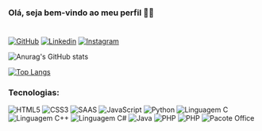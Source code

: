 ### Olá, seja bem-vindo ao meu perfil 👋😄
#
[![GitHub](https://img.shields.io/badge/GitHub-100000?style=for-the-badge&logo=github&logoColor=white)](https://github.com/EdilsonFilho123/)
[![Linkedin](https://img.shields.io/badge/LinkedIn-0077B5?style=for-the-badge&logo=linkedin&logoColor=white)](https://www.linkedin.com/in/edilson-claudio-silvestrini-filho/)
[![Instagram](https://img.shields.io/badge/Instagram-E4405F?style=for-the-badge&logo=instagram&logoColor=white)](https://www.instagram.com/edilson_filho_1/)

![Anurag's GitHub stats](https://github-readme-stats.vercel.app/api?username=EdilsonFilho123&show_icons=true&theme=dark)

[![Top Langs](https://github-readme-stats.vercel.app/api/top-langs/?username=EdilsonFilho123&layout=compact)](https://github.com/anuraghazra/github-readme-stats)

### Tecnologias:

<div>
    <img alt="HTML5" src="https://img.shields.io/badge/HTML5-E34F26?style=for-the-badge&logo=html5&logoColor=white">    
    <img alt="CSS3" src="https://img.shields.io/badge/CSS3-1572B6?style=for-the-badge&logo=css3&logoColor=white">    
    <img alt="SAAS" src="https://img.shields.io/badge/Sass-CC6699?style=for-the-badge&logo=sass&logoColor=white"> 
    <img alt="JavaScript" src="https://img.shields.io/badge/JavaScript-F7DF1E?style=for-the-badge&logo=javascript&logoColor=black">   
    <img alt="Python" src="https://img.shields.io/badge/Python-14354C?style=for-the-badge&logo=python&logoColor=white">
    <img alt="Linguagem C" src="https://img.shields.io/badge/C-00599C?style=for-the-badge&logo=c&logoColor=white">
    <img alt="Linguagem C++" src="https://img.shields.io/badge/C%2B%2B-00599C?style=for-the-badge&logo=c%2B%2B&logoColor=white">
    <img alt="Linguagem C#" src="https://img.shields.io/badge/C%23-239120?style=for-the-badge&logo=c-sharp&logoColor=white">
    <img alt="Java" src="https://img.shields.io/badge/Java-ED8B00?style=for-the-badge&logo=java&logoColor=white">
    <img alt="PHP" src="https://img.shields.io/badge/PHP-777BB4?style=for-the-badge&logo=php&logoColor=white">
    <img alt="PHP" src="https://img.shields.io/badge/MySQL-00000F?style=for-the-badge&logo=mysql&logoColor=white">
    <img alt="Pacote Office" src="https://img.shields.io/badge/Microsoft_Office-D83B01?style=for-the-badge&logo=microsoft-office&logoColor=white">
</div>



<!--
[![WhatsApp](https://img.shields.io/badge/WhatsApp-25D366?style=for-the-badge&logo=whatsapp&logoColor=white)](https://www.linkedin.com/in/edilson-claudio-silvestrini-filho/)


**EdilsonFilho123/EdilsonFilho123** is a ✨ _special_ ✨ repository because its `README.md` (this file) appears on your GitHub profile.

Here are some ideas to get you started:

- 🔭 I’m currently working on ...
- 🌱 I’m currently learning ...
- 👯 I’m looking to collaborate on ...
- 🤔 I’m looking for help with ...
- 💬 Ask me about ...
- 📫 How to reach me: ...
- 😄 Pronouns: ...
- ⚡ Fun fact: ...
-->
